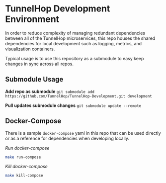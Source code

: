 # TunnelHop Development Environment

In order to reduce complexity of managing redundant dependencies between all of the TunnelHop microservices, this repo houses the shared dependencies for local development such as logging, metrics, and visualization containers. 

Typical usage is to use this repository as a submodule to easy keep changes in sync across all repos.

## Submodule Usage

**Add repo as submodule**
`git submodule add https://github.com/TunnelHop/TunnelHop-Development.git development`

**Pull updates submodule changes**
`git submodule update --remote`

## Docker-Compose

There is a sample `docker-compose` yaml in this repo that can be used directly or as a reference for dependencies when developing locally.

_Run docker-compose_
```sh
make run-compose
```

_Kill docker-compose_
```sh
make kill-compose
```